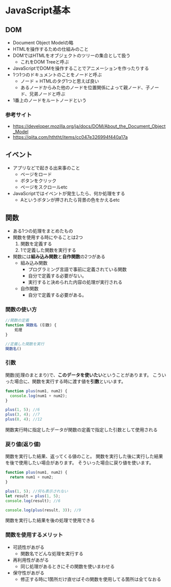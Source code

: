 # JavaScript基本

## DOM
- Document Object Modelの略
- HTMLを操作するための仕組みのこと
- DOMではHTMLをオブジェクトのツリーの集合として扱う
  - これをDOM Treeと呼ぶ
- JavaScriptでDOMを操作することでアニメーションを作ったりする
- 1つ1つのドキュメントのことをノードと呼ぶ
  - ノード = HTMLのタグ1つと思えば良い
  - あるノードからみた他のノードを位置関係によって親ノード、子ノード、兄弟ノードと呼ぶ
- 1番上のノードをルートノードという
  

### 参考サイト
- https://developer.mozilla.org/ja/docs/DOM/About_the_Document_Object_Model
- https://qiita.com/hththt/items/cc047e326994f440a17a

## イベント
- アプリなどで起きる出来事のこと
  - ページをロード
  - ボタンをクリック
  - ページをスクロールetc
- JavaScriptではイベントが発生したら、何か処理をする
  - Aというボタンが押されたら背景の色をかえるetc

## 関数
- ある1つの処理をまとめたもの
- 関数を使用する時にやることは2つ
  1. 関数を定義する
  2. 1で定義した関数を実行する
- 関数には**組み込み関数**と**自作関数**の2つがある
    - 組み込み関数
      - プログラミング言語で事前に定義されている関数
      - 自分で定義する必要がない。
      - 実行すると決められた内容の処理が実行される
    - 自作関数
      - 自分で定義する必要がある。
### 関数の使い方
```JavaScript
//関数の定義
function 関数名 (引数) {
    処理
}

//定義した関数を実行
関数名()
```


### 引数
関数(処理のまとまり)で、**このデータを使いたい**ということがあります。
こういった場合に、関数を実行する時に渡す値を**引数**といいます。
```JavaScript
function plus(num1, num2) {
  console.log(num1 + num2);
}

plus(1, 5); //6
plus(3, 4); //7
plus(8, 4); //12
```
関数実行時に指定したデータが関数の定義で指定した引数として使用される

### 戻り値(返り値)
関数を実行した結果、返ってくる値のこと。
関数を実行した後に実行した結果を後で使用したい場合があります。
そういった場合に戻り値を使います。
```JavaScript
function plus(num1, num2) {
  return num1 + num2;
}

plus(1, 5); //何も表示されない
let result = plus(1, 5);
console.log(result); //6

console.log(plus(result, 3)); //9
```
関数を実行した結果を後の処理で使用できる

### 関数を使用するメリット
- 可読性があがる
  - 関数名でどんな処理を実行する
- 再利用性があがる
  - 同じ処理があるときにその関数を使いまわせる
- 保守性があがる
  - 修正する時に1箇所だけ直せばその関数を使用してる箇所は全てなおる
